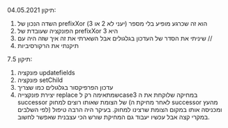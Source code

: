 תיקון 04.05.2021:
1. השדה הנכון של prefixXor הוא זה שכרגע מופיע בלי מספר (יעני לא 2 או 3)
2. הפונקציה שעובדת של prefixXor היא 3
3. שיניתי את הסדר של העדכון בגלגולים אבל השארתי את זה איך שזה היה עם //
4. תיקנתי את הרקורסיביות

תיקון 7.5:
1. פונקציה updatefields
2. פונקציה setChild
3. עדכון הפרפיקסור בגלגולים כמו שצריך
4. יצירת פונקצייה replace שמתאימה רק לcase3 במחיקה שלוקחת את ה successor 
של הצומת שאותו רוצים למחוק (לאחר מחיקת ה successor מהעץ לפי השלבים) ומכניסה אותו במקום
הצומת שרצינו למחוק.
בעיקר היה הרבה טיפול במקרי קצה אבל עכשיו יעבוד גם המחיקת שורש הכי עצבנית שאפשר לחשוב.